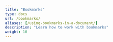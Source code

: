 ```yaml
---
title: "Bookmarks"
type: docs
url: /bookmarks/
aliases: [/using-bookmarks-in-a-document/]
description: "Learn how to work with bookmarks"
weight: 10
---
```



